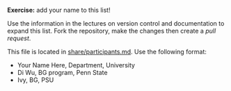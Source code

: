 
**Exercise:** add your name to this list! 

Use the information in the lectures on version control and documentation to expand this list.
Fork the repository, make the changes then create a *pull request*.

This file is located in [share/participants.md][url]. Use the following format:

* Your Name Here, Department, University 
* Di Wu, BG program, Penn State
* Ivy, BG, PSU

[url]: https://github.com/biostars/bootcamp-central/blob/master/web/2016/share/participants.md
